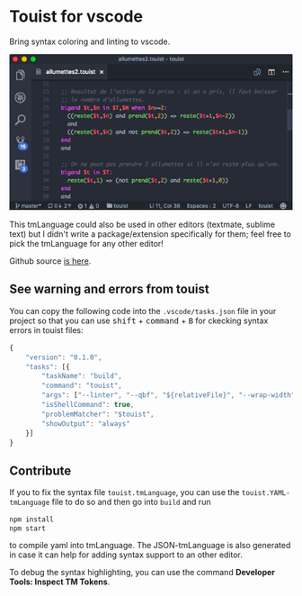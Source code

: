Touist for vscode
=================

Bring syntax coloring and linting to vscode.

![VS Code screenshot](images/screenshot.png)

This tmLanguage could also be used in other editors (textmate, sublime text) but
I didn't write a package/extension specifically for them; feel free to pick the
tmLanguage for any other editor!

Github source [is here][1].

[1]: https://github.com/touist/touist-vscode

## See warning and errors from touist

You can copy the following code into the `.vscode/tasks.json` file in your project
so that you can use <kbd>shift</kbd> + <kbd>command</kbd> + <kbd>B</kbd> for
ckecking syntax errors in touist files:

```js
{
	"version": "0.1.0",
	"tasks": [{
		"taskName": "build",
		"command": "touist",
        "args": ["--linter", "--qbf", "${relativeFile}", "--wrap-width","0"],
        "isShellCommand": true,
		"problemMatcher": "$touist",
		"showOutput": "always"
	}]
}
```

## Contribute

If you to fix the syntax file `touist.tmLanguage`, you can use the
`touist.YAML-tmLanguage` file to do so and then go into `build` and run

    npm install
    npm start

to compile yaml into tmLanguage. The JSON-tmLanguage is also generated in
case it can help for adding syntax support to an other editor.

To debug the syntax highlighting, you can use the command
**Developer Tools: Inspect TM Tokens**.